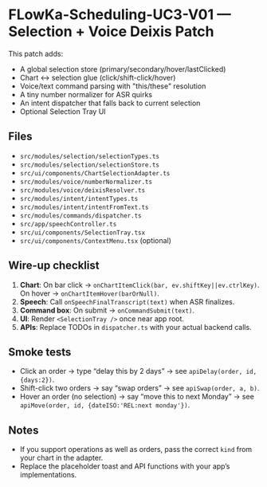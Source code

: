 # FLowKa-Scheduling-UC3-V01 — Selection + Voice Deixis Patch

This patch adds:
- A global selection store (primary/secondary/hover/lastClicked)
- Chart ↔ selection glue (click/shift-click/hover)
- Voice/text command parsing with "this/these" resolution
- A tiny number normalizer for ASR quirks
- An intent dispatcher that falls back to current selection
- Optional Selection Tray UI

## Files
- `src/modules/selection/selectionTypes.ts`
- `src/modules/selection/selectionStore.ts`
- `src/ui/components/ChartSelectionAdapter.ts`
- `src/modules/voice/numberNormalizer.ts`
- `src/modules/voice/deixisResolver.ts`
- `src/modules/intent/intentTypes.ts`
- `src/modules/intent/intentFromText.ts`
- `src/modules/commands/dispatcher.ts`
- `src/app/speechController.ts`
- `src/ui/components/SelectionTray.tsx`
- `src/ui/components/ContextMenu.tsx` (optional)

## Wire-up checklist
1. **Chart**: On bar click → `onChartItemClick(bar, ev.shiftKey||ev.ctrlKey)`. On hover → `onChartItemHover(barOrNull)`.
2. **Speech**: Call `onSpeechFinalTranscript(text)` when ASR finalizes.
3. **Command box**: On submit → `onCommandSubmit(text)`.
4. **UI**: Render `<SelectionTray />` once near app root.
5. **APIs**: Replace TODOs in `dispatcher.ts` with your actual backend calls.

## Smoke tests
- Click an order → type “delay this by 2 days” → see `apiDelay(order, id, {days:2})`.
- Shift-click two orders → say “swap orders” → see `apiSwap(order, a, b)`.
- Hover an order (no selection) → say “move this to next Monday” → see `apiMove(order, id, {dateISO:'REL:next monday'})`.

## Notes
- If you support operations as well as orders, pass the correct `kind` from your chart in the adapter.
- Replace the placeholder toast and API functions with your app’s implementations.
